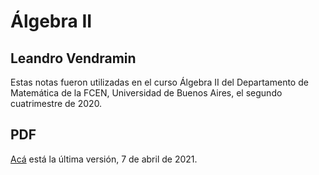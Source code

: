 # Álgebra II
## Leandro Vendramin

Estas notas fueron utilizadas en el curso Álgebra II del Departamento de Matemática de la FCEN, Universidad de Buenos Aires, el segundo cuatrimestre de 2020.

## PDF
[Acá](https://github.com/vendramin/estructuras/blob/main/estructuras.pdf) está la última versión, 7 de abril de 2021.
